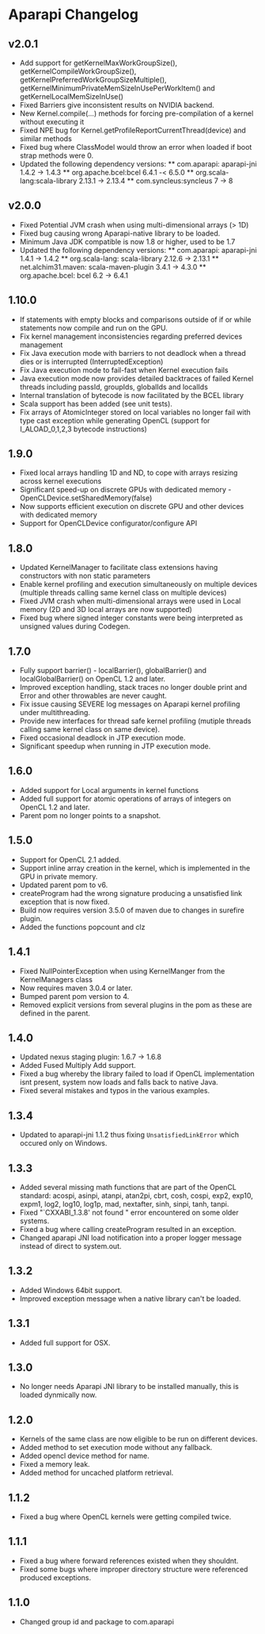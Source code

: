 # Aparapi Changelog

## v2.0.1
* Add support for getKernelMaxWorkGroupSize(), getKernelCompileWorkGroupSize(), getKernelPreferredWorkGroupSizeMultiple(), getKernelMinimumPrivateMemSizeInUsePerWorkItem() and getKernelLocalMemSizeInUse()
* Fixed Barriers give inconsistent results on NVIDIA backend.
* New Kernel.compile(...) methods for forcing pre-compilation of a kernel without executing it
* Fixed NPE bug for Kernel.getProfileReportCurrentThread(device) and similar methods 
* Fixed bug where ClassModel would throw an error when loaded if boot strap methods were 0.
* Updated the following dependency versions:
** com.aparapi: aparapi-jni 1.4.2 -> 1.4.3
** org.apache.bcel:bcel 6.4.1 -< 6.5.0
** org.scala-lang:scala-library 2.13.1 -> 2.13.4
** com.syncleus:syncleus 7 -> 8 


## v2.0.0

* Fixed Potential JVM crash when using multi-dimensional arrays (> 1D)
* Fixed bug causing wrong Aparapi-native library to be loaded.
* Minimum Java JDK compatible is now 1.8 or higher, used to be 1.7
* Updated the following dependency versions:
** com.aparapi: aparapi-jni 1.4.1 -> 1.4.2
** org.scala-lang: scala-library 2.12.6 -> 2.13.1
** net.alchim31.maven: scala-maven-plugin 3.4.1 -> 4.3.0
** org.apache.bcel: bcel 6.2 -> 6.4.1

## 1.10.0

* If statements with empty blocks and comparisons outside of if or while statements now compile and run on the GPU.
* Fix kernel management inconsistencies regarding preferred devices management
* Fix Java execution mode with barriers to not deadlock when a thread dies or is interrupted (InterruptedException)
* Fix Java execution mode to fail-fast when Kernel execution fails
* Java execution mode now provides detailed backtraces of failed Kernel threads including passId, groupIds, globalIds and localIds
* Internal translation of bytecode is now facilitated by the BCEL library
* Scala support has been added (see unit tests).
* Fix arrays of AtomicInteger stored on local variables no longer fail with type cast exception while generating OpenCL (support for I_ALOAD_0,1,2,3 bytecode instructions)

## 1.9.0

* Fixed local arrays handling 1D and ND, to cope with arrays resizing across kernel executions
* Significant speed-up on discrete GPUs with dedicated memory - OpenCLDevice.setSharedMemory(false)
* Now supports efficient execution on discrete GPU and other devices with dedicated memory
* Support for OpenCLDevice configurator/configure API

## 1.8.0

* Updated KernelManager to facilitate class extensions having constructors with non static parameters
* Enable kernel profiling and execution simultaneously on multiple devices (multiple threads calling same kernel class on multiple devices)
* Fixed JVM crash when multi-dimensional arrays were used in Local memory (2D and 3D local arrays are now supported)
* Fixed bug where signed integer constants were being interpreted as unsigned values during Codegen.

## 1.7.0

* Fully support barrier() - localBarrier(),  globalBarrier() and localGlobalBarrier() on OpenCL 1.2 and later.
* Improved exception handling, stack traces no longer double print and Error and other throwables are never caught.
* Fix issue causing SEVERE log messages on Aparapi kernel profiling under multithreading.
* Provide new interfaces for thread safe kernel profiling (mutiple threads calling same kernel class on same device).
* Fixed occasional deadlock in JTP execution mode.
* Significant speedup when running in JTP execution mode.

## 1.6.0

* Added support for Local arguments in kernel functions
* Added full support for atomic operations of arrays of integers on OpenCL 1.2 and later.
* Parent pom no longer points to a snapshot.

## 1.5.0

* Support for OpenCL 2.1 added.
* Support inline array creation in the kernel, which is implemented in the GPU in private memory.
* Updated parent pom to v6.
* createProgram had the wrong signature producing a unsatisfied link exception that is now fixed.
* Build now requires version 3.5.0 of maven due to changes in surefire plugin.
* Added the functions popcount and clz

## 1.4.1

* Fixed NullPointerException when using KernelManger from the KernelManagers class
* Now requires maven 3.0.4 or later.
* Bumped parent pom version to 4.
* Removed explicit versions from several plugins in the pom as these are defined in the parent.

## 1.4.0

* Updated nexus staging plugin: 1.6.7 -> 1.6.8
* Added Fused Multiply Add support.
* Fixed a bug whereby the library failed to load if OpenCL implementation isnt present, system now loads and falls back to native Java.
* Fixed several mistakes and typos in the various examples.

## 1.3.4

* Updated to aparapi-jni 1.1.2 thus fixing `UnsatisfiedLinkError` which occured only on Windows.

## 1.3.3

* Added several missing math functions that are part of the OpenCL standard: acospi, asinpi, atanpi, atan2pi, cbrt,
  cosh, cospi, exp2, exp10, expm1, log2, log10, log1p, mad, nextafter, sinh, sinpi, tanh, tanpi.
* Fixed "`CXXABI_1.3.8' not found " error encountered on some older systems.
* Fixed a bug where calling createProgram resulted in an exception.
* Changed aparapi JNI load notification into a proper logger message instead of direct to system.out.

## 1.3.2

* Added Windows 64bit support.
* Improved exception message when a native library can't be loaded.

## 1.3.1

* Added full support for OSX.

## 1.3.0

* No longer needs Aparapi JNI library to be installed manually, this is loaded dynmically now.

## 1.2.0

* Kernels of the same class are now eligible to be run on different devices.
* Added method to set execution mode without any fallback.
* Added opencl device method for name.
* Fixed a memory leak.
* Added method for uncached platform retrieval.

## 1.1.2

* Fixed a bug where OpenCL kernels were getting compiled twice.

## 1.1.1

* Fixed a bug where forward references existed when they shouldnt.
* Fixed some bugs where improper directory structure were referenced produced exceptions.

## 1.1.0

* Changed group id and package to com.aparapi
